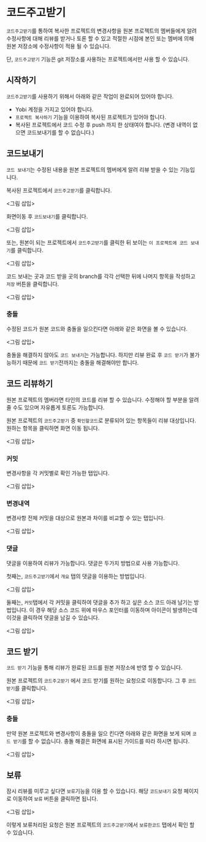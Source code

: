 # 코드주고받기

`코드주고받기`를 통하여 복사한 프로젝트의 변경사항을 원본 프로젝트의 멤버들에게 알려 수정사항에 대해 리뷰를 받거나 토론 할 수 있고 적절한 시점에 본인 또는 멤버에 의해 원본 저장소에 수정사항이 적용 될 수 있습니다.

단, `코드주고받기` 기능은 git 저장소를 사용하는 프로젝트에서만 사용 할 수 있습니다.

## 시작하기

`코드주고받기`를 사용하기 위해서 아래와 같은 작업이 완료되어 있어야 합니다.

* Yobi 계정을 가지고 있어야 합니다.
* `프로젝트 복사하기` 기능을 이용하여 복사된 프로젝트가 있어야 합니다.
* 복사된 프로젝트에서 코드 수정 후 push 까지 한 상태여야 합니다. (변경 내역이 없으면 코드보내기를 할 수 없습니다.)

## 코드보내기

`코드 보내기`는 수정된 내용을 원본 프로젝트의 멤버에게 알려 리뷰 받을 수 있는 기능입니다.

복사된 프로젝트에서 `코드주고받기`를 클릭합니다.

<그림 삽입>

화면이동 후 `코드보내기`를 클릭합니다.

<그림 삽입>

또는, 원본이 되는 프로젝트에서 `코드주고받기`를 클릭한 뒤 보이는 `이 프로젝트에 코드 보내기`를 클릭합니다.

<그림 삽입>

코드 보내는 곳과 코드 받을 곳의 branch를 각각 선택한 뒤에 나머지 항목을 작성하고 `저장` 버튼을 클릭합니다.

<그림 삽입>

### 충돌

수정된 코드가 원본 코드와 충돌을 일으킨다면 아래와 같은 화면을 볼 수 있습니다.

<그림 삽입>

충돌을 해결하지 않아도 `코드 보내기`는 가능합니다. 하지만 리뷰 완료 후 `코드 받기`가 불가능하기 때문에 `코드 받기`전까지는 충돌을 해결해야만 합니다.

## 코드 리뷰하기

원본 프로젝트의 멤버라면 타인의 코드를 리뷰 할 수 있습니다. 수정해야 할 부분을 알려줄 수도 있으며 자유롭게 토론도 가능합니다.

원본 프로젝트의 `코드주고받기` 중 `확인할코드`로 분류되어 있는 항목들이 리뷰 대상입니다. 원하는 항목을 클릭하면 화면 이동 됩니다.

<그림 삽입>

### 커밋

변경사항을 각 커밋별로 확인 가능한 탭입니다.

<그림 삽입>

### 변경내역

변경사항 전체 커밋을 대상으로 원본과 차이를 비교할 수 있는 탭입니다.

<그림 삽입>

### 댓글

댓글을 이용하여 리뷰가 가능합니다. 댓글은 두가지 방법으로 사용 가능합니다. 

첫째는, `코드주고받기`에서 `개요` 탭의 댓글을 이용하는 방법입니다.

<그림 삽입>

둘째는, `커밋`탭에서 각 커밋을 클릭하여 댓글을 추가 하고 싶은 소스 코드 아래 남기는 방법입니다. 이 경우 해당 소스 코드 위에 마우스 포인터를 이동하며 아이콘이 발생하는데 이것을 클릭하여 댓글을 남길 수 있습니다.

<그림 삽입>


## 코드 받기

`코드 받기` 기능을 통해 리뷰가 완료된 코드를 원본 저장소에 반영 할 수 있습니다.

원본 프로젝트의 `코드주고받기` 에서 코드 받기를 원하는 요청으로 이동합니다. 그 후 `코드 받기`를 클릭합니다.

<그림 삽입>

### 충돌

만약 원본 프로젝트와 변경사항이 충돌을 일으 킨다면 아래와 같은 화면을 보게 되며 `코드 받기`를 할 수 없습니다. 충돌 해결은 화면에 표시된 가이드를 따라 하시면 됩니다.

<그림 삽입>

## 보류

잠시 리뷰를 미루고 싶다면 `보류`기능을 이용 할 수 있습니다. 해당 `코드보내기` 요청 페이지로 이동하여 `보류` 버튼을 클릭하면 됩니다.

<그림 삽입>

이렇게 보류처리된 요청은 원본 프로젝트의 `코드주고받기`에서 `보류한코드` 탭에서 확인 할 수 있습니다.
